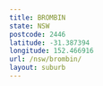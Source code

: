 ```yaml
---
title: BROMBIN
state: NSW
postcode: 2446
latitude: -31.387394
longitude: 152.466916
url: /nsw/brombin/
layout: suburb
---
```

